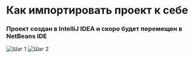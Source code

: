 # Как импортировать проект к себе
### Проект создан в IntelliJ IDEA и скоро будет перемещен в NetBeans IDE
![Шаг 1](https://github.com/rubanovmaks/javaCalculator/master/screen1.png)
![Шаг 2](https://github.com/rubanovmaks/javaCalculator/screen2.png)
